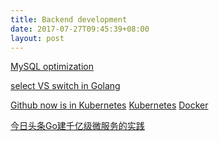 ```yaml
---
title: Backend development
date: 2017-07-27T09:45:39+08:00
layout: post
---
```


[MySQL optimization](http://www.jianshu.com/p/d7665192aaaf)

[select VS switch in Golang](http://colobu.com/2017/07/07/select-vs-switch-in-golang/)

[Github now is in Kubernetes](http://dockone.io/article/2505) [Kubernetes](https://github.com/kubernetes) [Docker](https://www.docker.com/)

[今日头条Go建千亿级微服务的实践](https://36kr.com/p/5073181.html)
